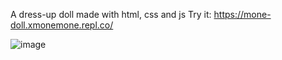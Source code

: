 A dress-up doll made with html, css and js
Try it: https://mone-doll.xmonemone.repl.co/

![image](https://user-images.githubusercontent.com/92688848/232261575-a4318b22-2ebc-488c-8875-8eb43ad8a32e.png)
